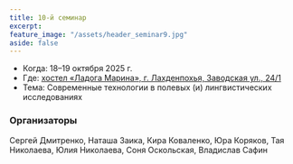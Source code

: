 ```yaml
---
title: 10-й семинар
excerpt: 
feature_image: "/assets/header_seminar9.jpg"
aside: false
---
```


- Когда: 18–19 октября 2025 г.
- Где: [хостел «Ладога Марина», г. Лахденпохья, Заводская ул., 24/1]([https://yandex.ru/maps/org/ladoga_marina/89517754668/])
- Тема: Современные технологии в полевых (и) лингвистических исследованиях


### Организаторы

Сергей Дмитренко, Наташа Заика, Кира Коваленко, Юра Коряков, Тая Николаева, Юлия Николаева, Соня Оскольская, Владислав Сафин
